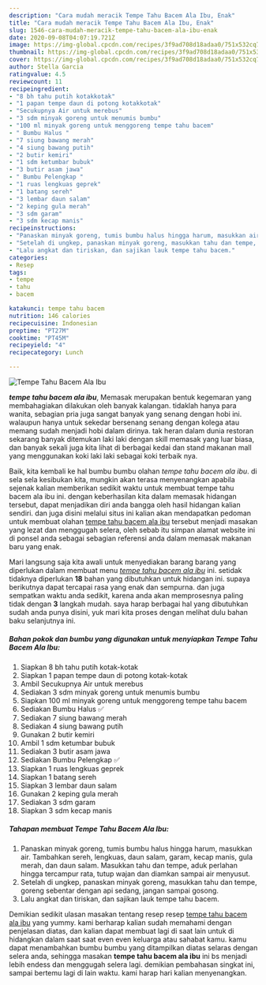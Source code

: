 ```yaml
---
description: "Cara mudah meracik Tempe Tahu Bacem Ala Ibu, Enak"
title: "Cara mudah meracik Tempe Tahu Bacem Ala Ibu, Enak"
slug: 1546-cara-mudah-meracik-tempe-tahu-bacem-ala-ibu-enak
date: 2020-09-08T04:07:19.721Z
image: https://img-global.cpcdn.com/recipes/3f9ad708d18adaa0/751x532cq70/tempe-tahu-bacem-ala-ibu-foto-resep-utama.jpg
thumbnail: https://img-global.cpcdn.com/recipes/3f9ad708d18adaa0/751x532cq70/tempe-tahu-bacem-ala-ibu-foto-resep-utama.jpg
cover: https://img-global.cpcdn.com/recipes/3f9ad708d18adaa0/751x532cq70/tempe-tahu-bacem-ala-ibu-foto-resep-utama.jpg
author: Stella Garcia
ratingvalue: 4.5
reviewcount: 11
recipeingredient:
- "8 bh tahu putih kotakkotak"
- "1 papan tempe daun di potong kotakkotak"
- "Secukupnya Air untuk merebus"
- "3 sdm minyak goreng untuk menumis bumbu"
- "100 ml minyak goreng untuk menggoreng tempe tahu bacem"
- " Bumbu Halus "
- "7 siung bawang merah"
- "4 siung bawang putih"
- "2 butir kemiri"
- "1 sdm ketumbar bubuk"
- "3 butir asam jawa"
- " Bumbu Pelengkap "
- "1 ruas lengkuas geprek"
- "1 batang sereh"
- "3 lembar daun salam"
- "2 keping gula merah"
- "3 sdm garam"
- "3 sdm kecap manis"
recipeinstructions:
- "Panaskan minyak goreng, tumis bumbu halus hingga harum, masukkan air. Tambahkan sereh, lengkuas, daun salam, garam, kecap manis, gula merah, dan daun salam. Masukkan tahu dan tempe, aduk perlahan hingga tercampur rata, tutup wajan dan diamkan sampai air menyusut."
- "Setelah di ungkep, panaskan minyak goreng, masukkan tahu dan tempe, goreng sebentar dengan api sedang, jangan sampai gosong."
- "Lalu angkat dan tiriskan, dan sajikan lauk tempe tahu bacem."
categories:
- Resep
tags:
- tempe
- tahu
- bacem

katakunci: tempe tahu bacem 
nutrition: 146 calories
recipecuisine: Indonesian
preptime: "PT27M"
cooktime: "PT45M"
recipeyield: "4"
recipecategory: Lunch

---
```



![Tempe Tahu Bacem Ala Ibu](https://img-global.cpcdn.com/recipes/3f9ad708d18adaa0/751x532cq70/tempe-tahu-bacem-ala-ibu-foto-resep-utama.jpg)

<b><i>tempe tahu bacem ala ibu</i></b>, Memasak merupakan bentuk kegemaran yang membahagiakan dilakukan oleh banyak kalangan. tidaklah hanya para wanita, sebagian pria juga sangat banyak yang senang dengan hobi ini. walaupun hanya untuk sekedar bersenang senang dengan kolega atau memang sudah menjadi hobi dalam dirinya. tak heran dalam dunia restoran sekarang banyak ditemukan laki laki dengan skill memasak yang luar biasa, dan banyak sekali juga kita lihat di berbagai kedai dan stand makanan mall yang menggunakan koki laki laki sebagai koki terbaik nya.

Baik, kita kembali ke hal bumbu bumbu olahan <i>tempe tahu bacem ala ibu</i>. di sela sela kesibukan kita, mungkin akan terasa menyenangkan apabila sejenak kalian memberikan sedikit waktu untuk membuat tempe tahu bacem ala ibu ini. dengan keberhasilan kita dalam memasak hidangan tersebut, dapat menjadikan diri anda bangga oleh hasil hidangan kalian sendiri. dan juga disini melalui situs ini kalian akan mendapatkan pedoman untuk membuat olahan <u>tempe tahu bacem ala ibu</u> tersebut menjadi masakan yang lezat dan menggugah selera, oleh sebab itu simpan alamat website ini di ponsel anda sebagai sebagian referensi anda dalam memasak makanan baru yang enak.




Mari langsung saja kita awali untuk menyediakan barang barang yang diperlukan dalam membuat menu <u><i>tempe tahu bacem ala ibu</i></u> ini. setidak tidaknya diperlukan <b>18</b> bahan yang dibutuhkan untuk hidangan ini. supaya berikutnya dapat tercapai rasa yang enak dan sempurna. dan juga sempatkan waktu anda sedikit, karena anda akan memprosesnya paling tidak dengan <b>3</b> langkah mudah. saya harap berbagai hal yang dibutuhkan sudah anda punya disini, yuk mari kita proses dengan melihat dulu bahan baku selanjutnya ini.

<!--inarticleads1-->

##### Bahan pokok dan bumbu yang digunakan untuk menyiapkan Tempe Tahu Bacem Ala Ibu:

1. Siapkan 8 bh tahu putih kotak-kotak
1. Siapkan 1 papan tempe daun di potong kotak-kotak
1. Ambil Secukupnya Air untuk merebus
1. Sediakan 3 sdm minyak goreng untuk menumis bumbu
1. Siapkan 100 ml minyak goreng untuk menggoreng tempe tahu bacem
1. Sediakan  Bumbu Halus ✅
1. Sediakan 7 siung bawang merah
1. Sediakan 4 siung bawang putih
1. Gunakan 2 butir kemiri
1. Ambil 1 sdm ketumbar bubuk
1. Sediakan 3 butir asam jawa
1. Sediakan  Bumbu Pelengkap ✅
1. Siapkan 1 ruas lengkuas geprek
1. Siapkan 1 batang sereh
1. Siapkan 3 lembar daun salam
1. Gunakan 2 keping gula merah
1. Sediakan 3 sdm garam
1. Siapkan 3 sdm kecap manis




<!--inarticleads2-->

##### Tahapan membuat Tempe Tahu Bacem Ala Ibu:

1. Panaskan minyak goreng, tumis bumbu halus hingga harum, masukkan air. Tambahkan sereh, lengkuas, daun salam, garam, kecap manis, gula merah, dan daun salam. Masukkan tahu dan tempe, aduk perlahan hingga tercampur rata, tutup wajan dan diamkan sampai air menyusut.
1. Setelah di ungkep, panaskan minyak goreng, masukkan tahu dan tempe, goreng sebentar dengan api sedang, jangan sampai gosong.
1. Lalu angkat dan tiriskan, dan sajikan lauk tempe tahu bacem.




Demikian sedikit ulasan masakan tentang resep resep <u>tempe tahu bacem ala ibu</u> yang yummy. kami berharap kalian sudah memahami dengan penjelasan diatas, dan kalian dapat membuat lagi di saat lain untuk di hidangkan dalam saat saat even even keluarga atau sahabat kamu. kamu dapat menambahkan bumbu bumbu yang ditampilkan diatas selaras dengan selera anda, sehingga masakan <b>tempe tahu bacem ala ibu</b> ini bs menjadi lebih endess dan menggugah selera lagi. demikian pembahasan singkat ini, sampai bertemu lagi di lain waktu. kami harap hari kalian menyenangkan.
